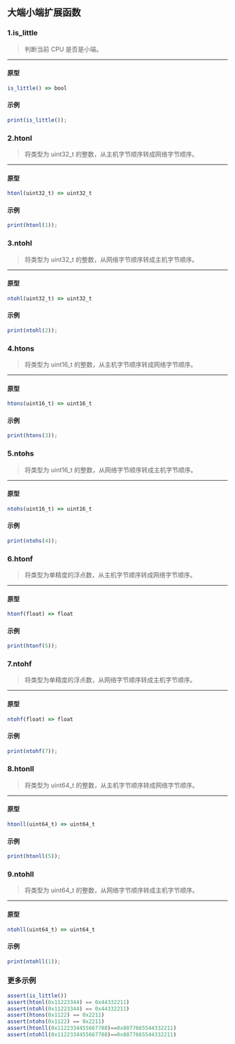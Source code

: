 ## 大端小端扩展函数

### 1.is\_little

> 判断当前 CPU 是否是小端。
----------------------------

#### 原型

```js
is_little() => bool
```

#### 示例

```js
print(is_little());
```

### 2.htonl

> 将类型为 uint32_t 的整数，从主机字节顺序转成网络字节顺序。
----------------------------

#### 原型

```js
htonl(uint32_t) => uint32_t
```

#### 示例

```js
print(htonl(1));
```

### 3.ntohl

> 将类型为 uint32_t 的整数，从网络字节顺序转成主机字节顺序。
----------------------------

#### 原型

```js
ntohl(uint32_t) => uint32_t
```

#### 示例

```js
print(ntohl(2));
```

### 4.htons

> 将类型为 uint16_t 的整数，从主机字节顺序转成网络字节顺序。
----------------------------

#### 原型

```js
htons(uint16_t) => uint16_t
```

#### 示例

```js
print(htons(3));
```

### 5.ntohs

> 将类型为 uint16_t 的整数，从网络字节顺序转成主机字节顺序。
----------------------------

#### 原型

```js
ntohs(uint16_t) => uint16_t
```

#### 示例

```js
print(ntohs(4));
```

### 6.htonf

> 将类型为单精度的浮点数，从主机字节顺序转成网络字节顺序。
----------------------------

#### 原型

```js
htonf(float) => float
```

#### 示例

```js
print(htonf(5));
```

### 7.ntohf

> 将类型为单精度的浮点数，从网络字节顺序转成主机字节顺序。
----------------------------

#### 原型

```js
ntohf(float) => float
```

#### 示例

```js
print(ntohf(7));
```

### 8.htonll

> 将类型为 uint64_t 的整数，从主机字节顺序转成网络字节顺序。
----------------------------

#### 原型

```js
htonll(uint64_t) => uint64_t
```

#### 示例

```js
print(htonll(5));
```

### 9.ntohll

> 将类型为 uint64_t 的整数，从网络字节顺序转成主机字节顺序。
----------------------------

#### 原型

```js
ntohll(uint64_t) => uint64_t
```

#### 示例

```js
print(ntohll(1));
```

### 更多示例

```js
assert(is_little())
assert(htonl(0x11223344) == 0x44332211)
assert(ntohl(0x11223344) == 0x44332211)
assert(htons(0x1122) == 0x2211)
assert(ntohs(0x1122) == 0x2211)
assert(htonll(0x1122334455667788)==0x8877665544332211)
assert(ntohll(0x1122334455667788)==0x8877665544332211)
```
